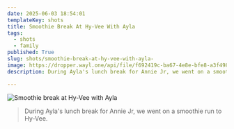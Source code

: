 ```yaml
---
date: 2025-06-03 18:54:01
templateKey: shots
title: Smoothie Break At Hy-Vee With Ayla 
tags:
  - shots
  - family
published: True
slug: shots/smoothie-break-at-hy-vee-with-ayla-
image: https://dropper.wayl.one/api/file/f692419c-ba67-4e8e-bfe8-a3f498299bad.webp
description: During Ayla's lunch break for Annie Jr, we went on a smoothie run to Hy-Vee.

---
```


![Smoothie break at Hy-Vee with Ayla ](https://dropper.wayl.one/api/file/f692419c-ba67-4e8e-bfe8-a3f498299bad.webp)

> During Ayla's lunch break for Annie Jr, we went on a smoothie run to Hy-Vee.
